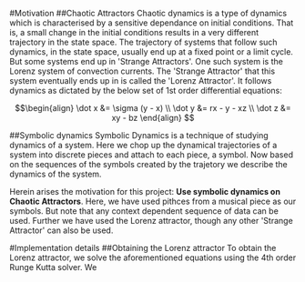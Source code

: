 #Motivation
##Chaotic Attractors
Chaotic dynamics is a type of dynamics which is characterised by a sensitive dependance on initial conditions. That is, a small change in the initial conditions results in a very different trajectory in the state space. The trajectory of systems that follow such dynamics, in the state space, usually end up at a fixed point or a limit cycle. But some systems end up in 'Strange Attractors'. One such system is the Lorenz system of convection currents. The 'Strange Attractor' that this system eventually ends up in is called the 'Lorenz Attractor'.  It follows dynamics as dictated by the below set of 1st order differential equations:

$$\begin{align}
\dot x &= \sigma (y - x) \\
\dot y &= rx - y - xz \\
\dot z &= xy - bz 
\end{align}
$$ 

##Symbolic dynamics
Symbolic Dynamics is a technique of studying dynamics of a system. Here we chop up the dynamical trajectories of a system into discrete pieces and attach to each piece, a symbol. Now based on the sequences of the symbols created by the trajetory we describe the dynamics of the system. 

Herein arises the motivation for this project: **Use symbolic dynamics on Chaotic Attractors**. Here, we have used pithces from a musical piece as our symbols. But note that any context dependent sequence of data can be used.  Further we have used the Lorenz attractor, though any other 'Strange Attractor' can also be used. 

#Implementation details
##Obtaining the Lorenz attractor
To obtain the Lorenz attractor, we solve the aforementioned equations using the 4th order Runge Kutta solver. We
